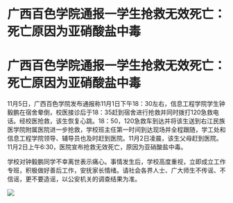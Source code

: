 # 广西百色学院通报一学生抢救无效死亡：死亡原因为亚硝酸盐中毒

# 广西百色学院通报一学生抢救无效死亡：死亡原因为亚硝酸盐中毒

11月5日，广西百色学院发布通报称11月1日下午18：30左右，信息工程学院学生钟毅鹏在宿舍晕倒，校医接诊后于18：35赶到宿舍进行抢救并同时拨打120急救电话。经校医抢救，该生恢复心跳。18：50，120急救车到达并将该生送到右江民族医学院附属医院进一步抢救，学校班主任第一时间到达现场并全程跟随，学工处和信息工程学院领导、辅导员也及时赶到医院。11月2日凌晨，该生父母赶到医院。11月2日上午6:30，医院宣布抢救无效死亡，原因为亚硝酸盐中毒。

学校对钟毅鹏同学不幸离世表示痛心。事情发生后，学校高度重视，立即成立工作专班，积极做好善后工作，安抚家长情绪。请社会各界人士、广大师生不传谣、不信谣，更不要造谣，以公安机关的调查结果为准。

![](https://inews.gtimg.com/news_bt/O6uRVYzyglg4EOQzfWlG237Kkuhm1YPlQyjmGePEcgzR0AA/1000)

